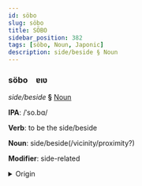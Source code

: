 ```yaml
---
id: söbo
slug: söbo
title: SÖBO
sidebar_position: 382
tags: [söbo, Noun, Japonic]
description: side/beside § Noun
---
```


### söbo&emsp;<span kind="abugida">ɐıʋ</span>

*side/beside* **§** [Noun](../../tags/Noun)

**IPA**: /ˈso.bɑ/

**Verb**: to be the side/beside

**Noun**: side/beside(/vicinity/proximity?)

**Modifier**: side-related

<details>
    <summary>Origin</summary>
    Japanese 側 soba [so̞ba̠]<br/>
    <em>Japonic Language Family</em>
</details>